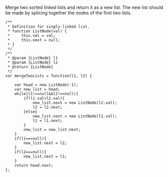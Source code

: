Merge two sorted linked lists and return it as a new list. The new list should be made by splicing together the nodes of the first two lists.

```
/**
 * Definition for singly-linked list.
 * function ListNode(val) {
 *     this.val = val;
 *     this.next = null;
 * }
 */
/**
 * @param {ListNode} l1
 * @param {ListNode} l2
 * @return {ListNode}
 */
var mergeTwoLists = function(l1, l2) {
    
    var head = new ListNode(-1);
    var new_list = head;
    while(l1!==null&&l2!==null){
        if(l1.val>l2.val){
            new_list.next = new ListNode(l2.val);
            l2 = l2.next;
        }else{
            new_list.next = new ListNode(l1.val);
            l1 = l1.next;
        }
        new_list = new_list.next;
    }
    if(l1===null){
        new_list.next = l2;
    }
    if(l2===null){
        new_list.next = l1;
    }
    return head.next;
};
```
